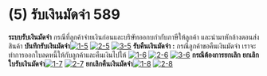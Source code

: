 # (5)    รับเงินมัดจำ  589

**ระบบรับเงินมัดจำ** กรณีที่ลูกค้าจ่ายเงินก่อนและบริษัทออกบกำกับภาษีให้ลูกค้า
และนำมาหักล้างตอนส่งสินค้า
**บันทึกรับเงินมัดจำ**[![1-5](/images/1-5.jpg)](/images/1-5.jpg) [![2-5](/images/2-5.jpg)](/images/2-5.jpg) [![3-5](/images/3-5.jpg)](/images/3-5.jpg)   **รับคืนเงินมัดจำ :**
กรณีลูกค้าขอคืนเงินมัดจำ เราจะทำการออกใบลดหนี้ให้กับลูกค้าและคืนเงินไปให้
[![1-6](/images/1-6.jpg)](/images/1-6.jpg) [![2-6](/images/2-6.jpg)](/images/2-6.jpg) [![3-6](/images/3-6.jpg)](/images/3-6.jpg)   **กรณีต้องการยกเลิก**
**ยกเลิกใบรับเงินมัดจำ**[![1-7](/images/1-7.jpg)](/images/1-7.jpg) [![2-7](/images/2-7.jpg)](/images/2-7.jpg)
**ยกเลิกคืนเงินมัดจำ**[![1-8](/images/1-8.jpg)](/images/1-8.jpg) [![2-8](/images/2-8.jpg)](/images/2-8.jpg)  

